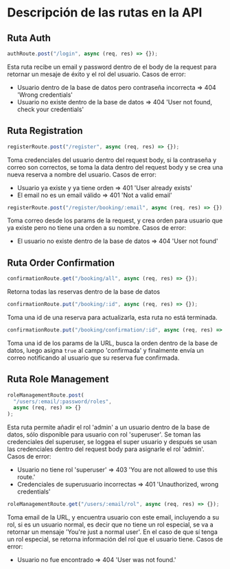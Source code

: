 # Descripción de las rutas en la API

## Ruta Auth

```javascript
authRoute.post("/login", async (req, res) => {});
```

Esta ruta recibe un email y password dentro de el body de la request para retornar un mesaje de éxito y el rol del usuario. Casos de error:

- Usuario dentro de la base de datos pero contraseña incorrecta => 404 'Wrong credentials'
- Usuario no existe dentro de la base de datos => 404 'User not found, check your credentials'

## Ruta Registration

```javascript
registerRoute.post("/register", async (req, res) => {});
```

Toma credenciales del usuario dentro del request body, si la contraseña y correo son correctos, se toma la data dentro del request body y se crea una nueva reserva a nombre del usuario.
Casos de error:

- Usuario ya existe y ya tiene orden => 401 'User already exists'
- El email no es un email válido => 401 'Not a valid email'

```javascript
registerRoute.post("/register/booking/:email", async (req, res) => {});
```

Toma correo desde los params de la request, y crea orden para usuario que ya existe pero no tiene una orden a su nombre.
Casos de error:

- El usuario no existe dentro de la base de datos => 404 'User not found'

## Ruta Order Confirmation

```javascript
confirmationRoute.get("/booking/all", async (req, res) => {});
```

Retorna todas las reservas dentro de la base de datos

```javascript
confirmationRoute.put("/booking/:id", async (req, res) => {});
```

Toma una id de una reserva para actualizarla, esta ruta no está terminada.

```javascript
confirmationRoute.put("/booking/confirmation/:id", async (req, res) => {});
```

Toma una id de los params de la URL, busca la orden dentro de la base de datos, luego asigna `true` al campo 'confirmada' y finalmente envía un correo notificando al usuario que su reserva fue confirmada.

## Ruta Role Management

```javascript
roleManagementRoute.post(
  "/users/:email/:password/roles",
  async (req, res) => {}
);
```

Esta ruta permite añadir el rol 'admin' a un usuario dentro de la base de datos, sólo disponible para usuario con rol 'superuser'. Se toman las credenciales del superuser, se loggea el super usuario y después se usan las credenciales dentro del request body para asignarle el rol 'admin'.
Casos de error:

- Usuario no tiene rol 'superuser' => 403 'You are not allowed to use this route.'
- Credenciales de superusuario incorrectas => 401 'Unauthorized, wrong credentials'

```javascript
roleManagementRoute.get("/users/:email/rol", async (req, res) => {});
```

Toma email de la URL, y encuentra usuario con este email, incluyendo a su rol, si es un usuario normal, es decir que no tiene un rol especial, se va a retornar un mensaje 'You're just a normal user'. En el caso de que sí tenga un rol especial, se retorna información del rol que el usuario tiene.
Casos de error:

- Usuario no fue encontrado => 404 'User was not found.'
